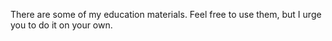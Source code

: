 There are some of my education materials. Feel free to use them, but I urge you to do it on your own.
